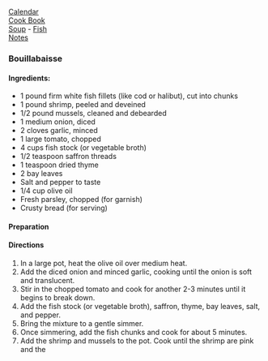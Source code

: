[Calendar]()   
[Cook Book]()   
[Soup]() - [Fish]()   
[Notes]()   

### Bouillabaisse   

#### Ingredients:
- 1 pound firm white fish fillets (like cod or halibut), cut into chunks
- 1 pound shrimp, peeled and deveined
- 1/2 pound mussels, cleaned and debearded
- 1 medium onion, diced
- 2 cloves garlic, minced
- 1 large tomato, chopped
- 4 cups fish stock (or vegetable broth)
- 1/2 teaspoon saffron threads
- 1 teaspoon dried thyme
- 2 bay leaves
- Salt and pepper to taste
- 1/4 cup olive oil
- Fresh parsley, chopped (for garnish)
- Crusty bread (for serving)

#### Preparation    



#### Directions  
1. In a large pot, heat the olive oil over medium heat.
2. Add the diced onion and minced garlic, cooking until the onion is soft and translucent.
3. Stir in the chopped tomato and cook for another 2-3 minutes until it begins to break down.
4. Add the fish stock (or vegetable broth), saffron, thyme, bay leaves, salt, and pepper.
5. Bring the mixture to a gentle simmer.
6. Once simmering, add the fish chunks and cook for about 5 minutes.
7. Add the shrimp and mussels to the pot. Cook until the shrimp are pink and the
